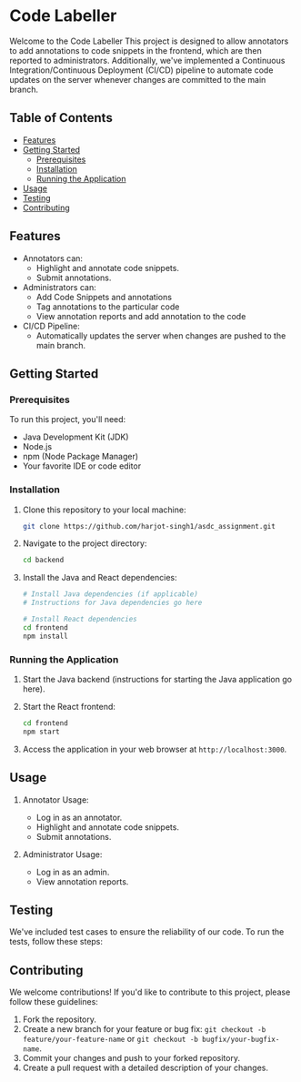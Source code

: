 # Code Labeller

Welcome to the Code Labeller This project is designed to allow annotators to add annotations to code snippets in the frontend, which are then reported to administrators. Additionally, we've implemented a Continuous Integration/Continuous Deployment (CI/CD) pipeline to automate code updates on the server whenever changes are committed to the main branch.

## Table of Contents

- [Features](#features)
- [Getting Started](#getting-started)
    - [Prerequisites](#prerequisites)
    - [Installation](#installation)
    - [Running the Application](#running-the-application)
- [Usage](#usage)
- [Testing](#testing)
- [Contributing](#contributing)

## Features

- Annotators can:
  - Highlight and annotate code snippets.
  - Submit annotations.
- Administrators can:
  - Add Code Snippets and annotations
  - Tag annotations to the particular code
  - View annotation reports and add annotation to the code
- CI/CD Pipeline:
  - Automatically updates the server when changes are pushed to the main branch.

## Getting Started

### Prerequisites

To run this project, you'll need:

- Java Development Kit (JDK)
- Node.js
- npm (Node Package Manager)
- Your favorite IDE or code editor

### Installation

1. Clone this repository to your local machine:

   ```bash
   git clone https://github.com/harjot-singh1/asdc_assignment.git
   ```

2. Navigate to the project directory:

   ```bash
   cd backend
   ```

3. Install the Java and React dependencies:

   ```bash
   # Install Java dependencies (if applicable)
   # Instructions for Java dependencies go here

   # Install React dependencies
   cd frontend
   npm install
   ```

### Running the Application

1. Start the Java backend (instructions for starting the Java application go here).

2. Start the React frontend:

   ```bash
   cd frontend
   npm start
   ```

3. Access the application in your web browser at `http://localhost:3000`.

## Usage

1. Annotator Usage:
    - Log in as an annotator.
    - Highlight and annotate code snippets.
    - Submit annotations.

2. Administrator Usage:
    - Log in as an admin.
    - View annotation reports.

## Testing

We've included test cases to ensure the reliability of our code. To run the tests, follow these steps:


## Contributing

We welcome contributions! If you'd like to contribute to this project, please follow these guidelines:

1. Fork the repository.
2. Create a new branch for your feature or bug fix: `git checkout -b feature/your-feature-name` or `git checkout -b bugfix/your-bugfix-name`.
3. Commit your changes and push to your forked repository.
4. Create a pull request with a detailed description of your changes.
